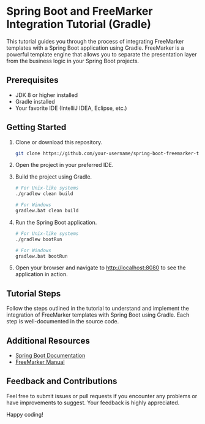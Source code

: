 # Spring Boot and FreeMarker Integration Tutorial (Gradle)

This tutorial guides you through the process of integrating FreeMarker templates with a Spring Boot application using Gradle. FreeMarker is a powerful template engine that allows you to separate the presentation layer from the business logic in your Spring Boot projects.

## Prerequisites

- JDK 8 or higher installed
- Gradle installed
- Your favorite IDE (IntelliJ IDEA, Eclipse, etc.)

## Getting Started

1. Clone or download this repository.

   ```bash
   git clone https://github.com/your-username/spring-boot-freemarker-tutorial.git
   ```

2. Open the project in your preferred IDE.

3. Build the project using Gradle.

   ```bash
   # For Unix-like systems
   ./gradlew clean build

   # For Windows
   gradlew.bat clean build
   ```

4. Run the Spring Boot application.

   ```bash
   # For Unix-like systems
   ./gradlew bootRun

   # For Windows
   gradlew.bat bootRun
   ```

5. Open your browser and navigate to [http://localhost:8080](http://localhost:8080) to see the application in action.

## Tutorial Steps

Follow the steps outlined in the tutorial to understand and implement the integration of FreeMarker templates with Spring Boot using Gradle. Each step is well-documented in the source code.

## Additional Resources

- [Spring Boot Documentation](https://docs.spring.io/spring-boot/docs/current/reference/html/index.html)
- [FreeMarker Manual](https://freemarker.apache.org/docs/)

## Feedback and Contributions

Feel free to submit issues or pull requests if you encounter any problems or have improvements to suggest. Your feedback is highly appreciated.

Happy coding!